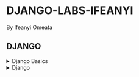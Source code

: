 # DJANGO-LABS-IFEANYI
By Ifeanyi Omeata

## DJANGO

<details>
  <summary>Django Basics</summary>

  ### Install Django

  ```
  python -m pip install Django
  django-admin
  ```

  ### Check Django Version

  ```
  python -m django --version
  ```

</details>


















<details>
  <summary>Django </summary>

  ### Print String

  ```py

  ```

  ### Print String

  ```

  ```

</details>
